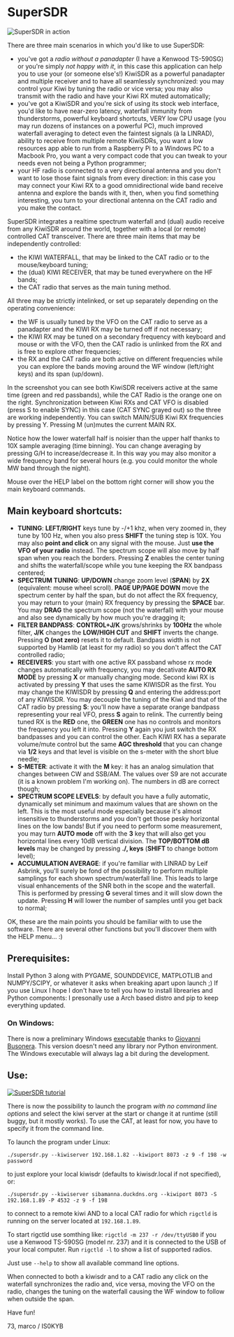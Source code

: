 # SuperSDR

![SuperSDR in action](https://github.com/mcogoni/supersdr/blob/main/SuperSDR_screenshot.png)

There are three main scenarios in which you'd like to use SuperSDR:
 - you've got a *radio without a panadapter* (I have a Kenwood TS-590SG) or you're simply *not happy with it*, in this case this application can help you to use your (or someone else's!) KiwiSDR as a powerful panadapter and multiple receiver and to have all seamlessly synchronized: you may control your Kiwi by tuning the radio or vice versa; you may also transmit with the radio and have your Kiwi RX muted automatically;
 - you've got a KiwiSDR and you're sick of using its stock web interface, you'd like to have near-zero latency, waterfall immunity from thunderstorms, powerful keyboard shortcuts, VERY low CPU usage (you may run dozens of instances on a powerful PC), much improved waterfall averaging to detect even the faintest signals (à la LINRAD), ability to receive from multiple remote KiwiSDRs, you want a low resources app able to run from a Raspberry Pi to a Windows PC to a Macbook Pro, you want a very compact code that you can tweak to your needs even not being a Python programmer; 
 - your HF radio is connected to a very directional antenna and you don't want to lose those faint signals from every direction: in this case you may connect your Kiwi RX to a good omnidirectional wide band receive antenna and explore the bands with it, then, when you find something interesting, you turn to your directional antenna on the CAT radio and you make the contact.

SuperSDR integrates a realtime spectrum waterfall and (dual) audio receive from any KiwiSDR around the world, together with a local (or remote) controlled CAT transceiver.
There are three main items that may be independently controlled:
 - the KIWI WATERFALL, that may be linked to the CAT radio or to the mouse/keyboard tuning;
 - the (dual) KIWI RECEIVER, that may be tuned everywhere on the HF bands;
 - the CAT radio that serves as the main tuning method.
 
 All three may be strictly intelinked, or set up separately depending on the operating convenience:
 - the WF is usually tuned by the VFO on the CAT radio to serve as a panadapter and the KIWI RX may be turned off if not necessary;
 - the KIWI RX may be tuned on a secondary frequency with keyboard and mouse or with the VFO, then the CAT radio is unlinked from the RX and is free to explore other frequencies;
 - the RX and the CAT radio are both active on different frequencies while you can explore the bands moving around the WF window (left/right keys) and its span (up/down).

In the screenshot you can see both KiwiSDR receivers active at the same time (green and red passbands), while the CAT Radio is the orange one on the right. Synchronization between Kiwi RXs and CAT VFO is disabled (press S to enable SYNC) in this case (CAT SYNC grayed out) so the three are working independently. You can switch MAIN/SUB Kiwi RX frequencies by pressing Y. Pressing M (un)mutes the current MAIN RX.

Notice how the lower waterfall half is noisier than the upper half thanks to 10X sample averaging (time binning). You can change averaging by pressing G/H to increase/decrease it. In this way you may also monitor a wide frequency band for several hours (e.g. you could monitor the whole MW band through the night).

Mouse over the HELP label on the bottom right corner will show you the main keyboard commands.

## Main keyboard shortcuts:

 - **TUNING**: **LEFT/RIGHT** keys tune by -/+1 khz, when very zoomed in, they tune by 100 Hz, when you also press **SHIFT** the tuning step is 10X. You may also **point and click** on any signal with the mouse. Just **use the VFO of your radio** instead. The spectrum scope will also move by half span when you reach the borders. Pressing **Z** enables the center tuning and shifts the waterfall/scope while you tune keeping the RX bandpass centered;
 - **SPECTRUM TUNING**: **UP/DOWN** change zoom level (**SPAN**) by **2X** (equivalent: mouse wheel scroll). **PAGE UP/PAGE DOWN** move the spectrum center by half the span, but do not affect the RX frequency, you may return to your (main) RX frequency by pressing the **SPACE** bar. You may **DRAG** the spectrum scope (not the waterfall) with your mouse and also see dynamically by how much you're dragging it;
 - **FILTER BANDPASS**: **CONTROL+J/K** grows/shrinks by **100Hz** the whole filter, **J/K** changes the **LOW/HIGH CUT** and **SHIFT** inverts the change. Pressing **O (not zero)** resets it to default. Bandpass width is not supported by Hamlib (at least for my radio) so you don't affect the CAT controlled radio;
 - **RECEIVERS**: you start with one active RX passband whose rx mode changes automatically with frequency, you may decativate **AUTO RX MODE** by pressing **X** or manually changing mode. Second kiwi RX is activated by pressing **Y** that uses the same KIWISDR as the first. You may change the KIWISDR by pressing **Q** and entering the address:port of any KIWISDR. You may decouple the tuning of the Kiwi and that of the CAT radio by pressing **S**: you'll now have a separate orange bandpass representing your real VFO, press **S** again to relink. The currently being tuned RX is the **RED** one, the **GREEN** one has no controls and monitors the frequency you left it into. Pressing **Y** again you just switch the RX bandpasses and you can control the other. Each KIWI RX has a separate volume/mute control but the same **AGC threshold** that you can change via **1/2** keys and that level is visible on the s-meter with the short blue needle;
 - **S-METER**: activate it with the **M** key: it has an analog simulation that changes between CW and SSB/AM. The values over S9 are not accurate (it is a known problem I'm working on). The numbers in dB are correct though;
 - **SPECTRUM SCOPE LEVELS**: by default you have a fully automatic, dynamically set minimum and maximum values that are shown on the left. This is the most useful mode especially because it's almost insensitive to thunderstorms and you don't get those pesky horizontal lines on the low bands! But if you need to perform some measurement, you may turn **AUTO mode** off with the **3** key that will also get you horizontal lines every 10dB vertical division. The **TOP/BOTTOM dB levels** may be changed by pressing **./, keys** (**SHIFT** to change bottom level);
 - **ACCUMULATION AVERAGE**:  if you're familiar with LINRAD by Leif Asbrink, you'll surely be fond of the possibility to perform multiple samplings for each shown spectrum/waterfall line. This leads to large visual enhancements of the SNR both in the scope and the waterfall. This is performed by pressing **G** several times and it will slow down the update. Pressing **H** will lower the number of samples until you get back to normal;

OK, these are the main points you should be familiar with to use the software. There are several other functions but you'll discover them with the HELP menu... :)

## Prerequisites:
Install Python 3 along with PYGAME, SOUNDDEVICE, MATPLOTLIB and NUMPY/SCIPY, or whatever it asks when breaking apart upon launch ;) If you use Linux I hope I don't have to tell you how to install librearies and Python components: I presonally use a Arch based distro and pip to keep everything updated.
### On Windows:
There is now a preliminary Windows [executable](https://github.com/mcogoni/supersdr/releases/download/1.0/WinSuperSDR.zip) thanks to [Giovanni Busonera](https://github.com/Strato75).
This version doesn't need any library nor Python environment. The Windows executable will always lag a bit during the development.

## Use:
[![SuperSDR tutorial](https://studio.youtube.com/video/q27zInnop8g/0.jpg)](https://youtu.be/Q4H7ZYqxGA0 "SuperSDR tutorial")

There is now the possibility to launch the program *with no command line options* and select the kiwi server at the start or change it at runtime (still buggy, but it mostly works). To use the CAT, at least for now, you have to specify it from the command line.

To launch the program under Linux:
```
./supersdr.py --kiwiserver 192.168.1.82 --kiwiport 8073 -z 9 -f 198 -w password
```
to just explore your local kiwisdr (defaults to kiwisdr.local if not specified), or:

```
./supersdr.py --kiwiserver sibamanna.duckdns.org --kiwiport 8073 -S 192.168.1.89 -P 4532 -z 9 -f 198
```
to connect to a remote kiwi AND to a local CAT radio for which ```rigctld``` is running on the server located at ```192.168.1.89```.

To start rigctld use somthing like: ```rigctld -m 237 -r /dev/ttyUSB0``` if you use a Kenwood TS-590SG (model nr. 237) and it is connected to the USB of your local computer. Run ```rigctld -l``` to show a list of supported radios. 

Just use ```--help``` to show all available command line options.

When connected to both a kiwisdr and to a CAT radio any click on the waterfall synchronizes the radio and, vice versa, moving the VFO on the radio, changes the tuning on the waterfall causing the WF window to follow when outside the span.


Have fun!

73,
marco / IS0KYB
